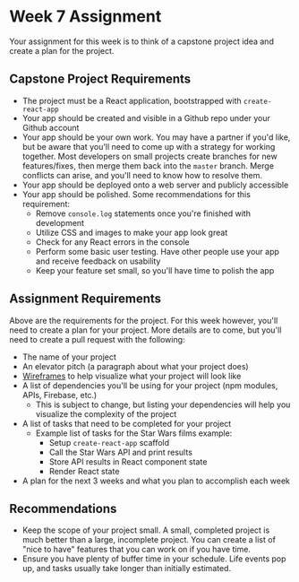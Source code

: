 # Week 7 Assignment

Your assignment for this week is to think of a capstone project idea and create a plan for the project.

## Capstone Project Requirements

* The project must be a React application, bootstrapped with `create-react-app`
* Your app should be created and visible in a Github repo under your Github account
* Your app should be your own work. You may have a partner if you'd like, but be aware that you'll need to come up with a strategy for working together. Most developers on small projects create branches for new features/fixes, then merge them back into the `master` branch. Merge conflicts can arise, and you'll need to know how to resolve them.
* Your app should be deployed onto a web server and publicly accessible
* Your app should be polished. Some recommendations for this requirement:
  * Remove `console.log` statements once you're finished with development
  * Utilize CSS and images to make your app look great
  * Check for any React errors in the console
  * Perform some basic user testing. Have other people use your app and receive feedback on usability
  * Keep your feature set small, so you'll have time to polish the app

## Assignment Requirements

Above are the requirements for the project. For this week however, you'll need to create a plan for your project. More details are to come, but you'll need to create a pull request with the following:

* The name of your project
* An elevator pitch (a paragraph about what your project does)
* [Wireframes](https://en.wikipedia.org/wiki/Website_wireframe) to help visualize what your project will look like
* A list of dependencies you'll be using for your project (npm modules, APIs, Firebase, etc.)
  * This is subject to change, but listing your dependencies will help you visualize the complexity of the project
* A list of tasks that need to be completed for your project
  * Example list of tasks for the Star Wars films example:
    * Setup `create-react-app` scaffold
    * Call the Star Wars API and print results
    * Store API results in React component state
    * Render React state
* A plan for the next 3 weeks and what you plan to accomplish each week

## Recommendations

* Keep the scope of your project small. A small, completed project is much better than a large, incomplete project. You can create a list of "nice to have" features that you can work on if you have time.
* Ensure you have plenty of buffer time in your schedule. Life events pop up, and tasks usually take longer than initially estimated.
